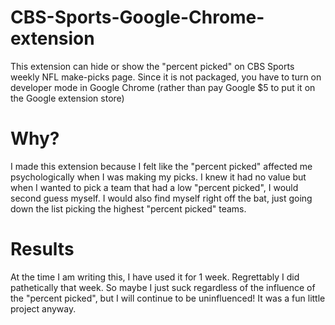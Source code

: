 # CBS-Sports-Google-Chrome-extension
This extension can hide or show the "percent picked" on CBS Sports weekly NFL make-picks page. Since it is not packaged, you have to turn on developer mode in Google Chrome (rather than pay Google $5 to put it on the Google extension store)

# Why?
I made this extension because I felt like the "percent picked" affected me psychologically when I was making my picks. I knew it had no value but when I wanted to pick a team that had a low "percent picked", I would second guess myself. I would also find myself right off the bat, just going down the list picking the highest "percent picked" teams.

# Results
At the time I am writing this, I have used it for 1 week. Regrettably I did pathetically that week. So maybe I just suck regardless of the influence of the "percent picked", but I will continue to be uninfluenced! It was a fun little project anyway.